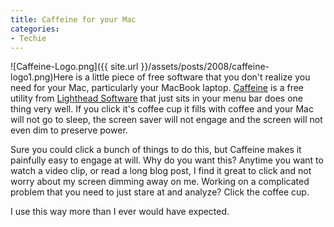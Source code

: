 ```yaml
---
title: Caffeine for your Mac
categories:
- Techie
---
```


![Caffeine-Logo.png]({{ site.url }}/assets/posts/2008/caffeine-logo1.png)Here is a little piece of free software that you don't realize you need for your Mac, particularly your MacBook laptop.
[Caffeine](http://www.lightheadsw.com/caffeine/) is a free utility from [Lighthead Software](http://www.lightheadsw.com/) that just sits in your menu bar does one thing very well. If you click it's coffee cup it fills with coffee and your Mac will not go to sleep, the screen saver will not engage and the screen will not even dim to preserve power.

Sure you could click a bunch of things to do this, but Caffeine makes it painfully easy to engage at will. Why do you want this? Anytime you want to watch a video clip, or read a long blog post, I find it great to click and not worry about my screen dimming away on me. Working on a complicated problem that you need to just stare at and analyze? Click the coffee cup.

I use this way more than I ever would have expected.
